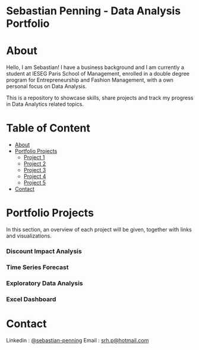 # Sebastian Penning - Data Analysis Portfolio

# About

Hello, I am Sebastian! I have a business background and I am currently a student at IESEG Paris School of Management, enrolled in a double degree program for Entrepreneurship and Fashion Management, with a own personal focus on Data Analysis. 

This is a repository to showcase skills, share projects and track my progress in Data Analytics related topics.

# Table of Content
- [About](#about)
- [Portfolio Projects](#portfolio-projects)
  - [Project 1](#project-1)
  - [Project 2](#project-2)
  - [Project 3](#project-3)
  - [Project 4](#project-4)
  - [Project 5](#project-5)
- [Contact](#contact) 

# Portfolio Projects 

In this section, an overview of each project will be given, together with links and visualizations. 

### Discount Impact Analysis

### Time Series Forecast

### Exploratory Data Analysis

### Excel Dashboard

# Contact 

Linkedin : [@sebastian-penning](https://www.linkedin.com/in/sebastian-penning)
Email : srh.p@hotmail.com 
